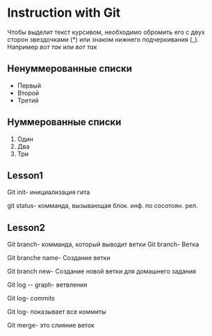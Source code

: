 # Instruction with Git

Чтобы выделит текст курсивом, необходимо обромить его с двух сторон звездочками (*) или знаком нижнего подчеркивания (_). Например *вот так* или _вот так_

## Ненуммерованные списки
* Первый
* Второй
* Третий

## Нуммерованные списки
1. Один
2. Два
3. Три

## Lesson1

Git init- инициализация гита

git status- комманда, вызывающая блок. инф. по сосотоян. реп.

## Lesson2

Git branch- комманда, который выводит ветки
Git branch- Ветка

Git branche name- Создание ветки

Git branch new- Создание новой ветки для домашнего задания

Git log -- graph- ветвления

Git log- commits

Git log- показывает все коммиты

Git merge- это слияние веток